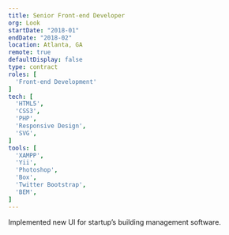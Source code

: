 ```yaml
---
title: Senior Front-end Developer
org: Look
startDate: "2018-01"
endDate: "2018-02"
location: Atlanta, GA
remote: true
defaultDisplay: false
type: contract
roles: [
  'Front-end Development'
]
tech: [
  'HTML5',
  'CSS3',
  'PHP',
  'Responsive Design',
  'SVG',
]
tools: [
  'XAMPP',
  'Yii',
  'Photoshop',
  'Box',
  'Twitter Bootstrap',
  'BEM',
]
---
```


Implemented new UI for startup’s building management software.